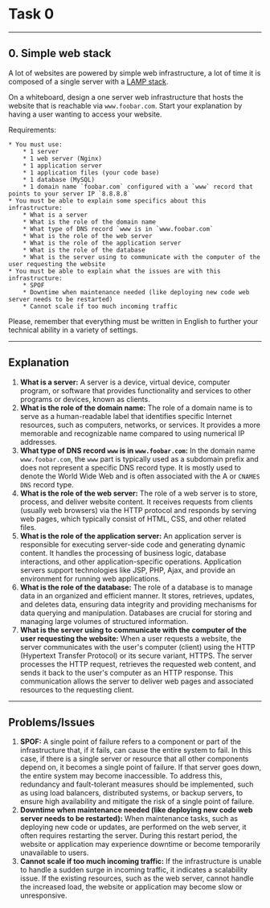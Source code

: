 # Task 0

-----
## 0. Simple web stack
A lot of websites are powered by simple web infrastructure, a lot of time it is composed of a single server with a [LAMP stack](https://intranet.alxswe.com/rltoken/YVDX0XsC6XHp0nmezvT9vQ).

On a whiteboard, design a one server web infrastructure that hosts the website that is reachable via `www.foobar.com`. Start your explanation by having a user wanting to access your website.

Requirements:

	* You must use:
		* 1 server
		* 1 web server (Nginx)
		* 1 application server
		* 1 application files (your code base)
		* 1 database (MySQL)
		* 1 domain name `foobar.com` configured with a `www` record that points to your server IP `8.8.8.8`
	* You must be able to explain some specifics about this infrastructure:
		* What is a server
		* What is the role of the domain name
		* What type of DNS record `www is in `www.foobar.com`
		* What is the role of the web server
		* What is the role of the application server
		* What is the role of the database
		* What is the server using to communicate with the computer of the user requesting the website
	* You must be able to explain what the issues are with this infrastructure:
		* SPOF
		* Downtime when maintenance needed (like deploying new code web server needs to be restarted)
		* Cannot scale if too much incoming traffic

Please, remember that everything must be written in English to further your technical ability in a variety of settings.

------
## Explanation
1. **What is a server:** A server is a device, virtual device, computer program, or software that provides functionality and services to other programs or devices, known as clients.
2. **What is the role of the domain name:** The role of a domain name is to serve as a human-readable label that identifies specific Internet resources, such as computers, networks, or services. It provides a more memorable and recognizable name compared to using numerical IP addresses.
3. **What type of DNS record `www` is in `www.foobar.com`:** In the domain name `www.foobar.com`, the `www` part is typically used as a subdomain prefix and does not represent a specific DNS record type. It is mostly used to denote the World Wide Web and is often associated with the A or `CNAMES DNS` record type.
4. **What is the role of the web server:** The role of a web server is to store, process, and deliver website content. It receives requests from clients (usually web browsers) via the HTTP protocol and responds by serving web pages, which typically consist of HTML, CSS, and other related files.
5. **What is the role of the application server:** An application server is responsible for executing server-side code and generating dynamic content. It handles the processing of business logic, database interactions, and other application-specific operations. Application servers support technologies like JSP, PHP, Ajax, and provide an environment for running web applications.
6. **What is the role of the database:** The role of a database is to manage data in an organized and efficient manner. It stores, retrieves, updates, and deletes data, ensuring data integrity and providing mechanisms for data querying and manipulation. Databases are crucial for storing and managing large volumes of structured information.
7. **What is the server using to communicate with the computer of the user requesting the website:** When a user requests a website, the server communicates with the user's computer (client) using the HTTP (Hypertext Transfer Protocol) or its secure variant, HTTPS. The server processes the HTTP request, retrieves the requested web content, and sends it back to the user's computer as an HTTP response. This communication allows the server to deliver web pages and associated resources to the requesting client.

-------
## Problems/Issues
1. **SPOF:** A single point of failure refers to a component or part of the infrastructure that, if it fails, can cause the entire system to fail. In this case, if there is a single server or resource that all other components depend on, it becomes a single point of failure. If that server goes down, the entire system may become inaccessible. To address this, redundancy and fault-tolerant measures should be implemented, such as using load balancers, distributed systems, or backup servers, to ensure high availability and mitigate the risk of a single point of failure.
2. **Downtime when maintenance needed (like deploying new code web server needs to be restarted):** When maintenance tasks, such as deploying new code or updates, are performed on the web server, it often requires restarting the server. During this restart period, the website or application may experience downtime or become temporarily unavailable to users.
3. **Cannot scale if too much incoming traffic:** If the infrastructure is unable to handle a sudden surge in incoming traffic, it indicates a scalability issue. If the existing resources, such as the web server, cannot handle the increased load, the website or application may become slow or unresponsive.

